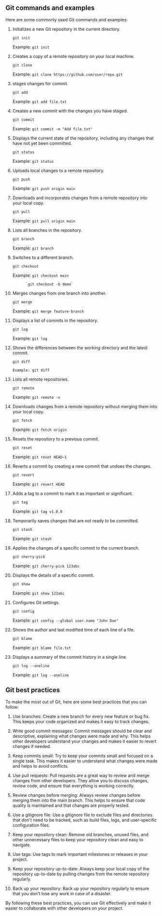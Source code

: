 Git commands and examples
--------------------------
Here are some commonly used Git commands and examples:

1) Initializes a new Git repository in the current directory.

    `git init`

    Example: `git init`

2) Creates a copy of a remote repository on your local machine.

    `git clone` 
    
    Example: `git clone https://github.com/user/repo.git`

3) stages changes for commit.

    `git add` 
    
    Example: `git add file.txt`
             

4) Creates a new commit with the changes you have staged.

    `git commit` 

    Example: `git commit -m "Add file.txt"`

5) Displays the current state of the repository, including any changes that have not yet been committed.

    `git status` 

    Example: `git status`

6) Uploads local changes to a remote repository.

    `git push`

    Example: `git push origin main`

7) Downloads and incorporates changes from a remote repository into your local copy.

    `git pull` 

    Example: `git pull origin main`

8) Lists all branches in the repository.    

    `git branch` 

    Example: `git branch`

9) Switches to a different branch.    

    `git checkout` 

    Example: `git checkout main`
              
             `git checkout -b demo`

10) Merges changes from one branch into another.

    `git merge` 

    Example: `git merge feature-branch`

11) Displays a list of commits in the repository.

    `git log`

    Example: `git log`


12) Shows the differences between the working directory and the latest commit.

    `git diff` 
    
    `Example: git diff`


13) Lists all remote repositories.

    `git remote`

    Example: `git remote -v`


12) Downloads changes from a remote repository without merging them into your local copy.

    `git fetch`
    
    Example: `git fetch origin`


13) Resets the repository to a previous commit.
    
    `git reset`

    Example: `git reset HEAD~1`

14) Reverts a commit by creating a new commit that undoes the changes.

    `git revert`

    Example: `git revert HEAD`

15) Adds a tag to a commit to mark it as important or significant.

    `git tag` 

    Example: `git tag v1.0.0`


16) Temporarily saves changes that are not ready to be committed.

    `git stash`
    
    Example: `git stash`


17) Applies the changes of a specific commit to the current branch.
    
    `git cherry-pick`
    
    Example: `git cherry-pick 123abc`

18) Displays the details of a specific commit.    

    `git show`

    Example: `git show 123abc`


19) Configures Git settings.

    `git config` 
    
    Example: `git config --global user.name "John Doe"`

20) Shows the author and last modified time of each line of a file.

    `git blame` 
    
    Example: `git blame file.txt`

21) Displays a summary of the commit history in a single line.

    `git log --oneline`

    Example: `git log --oneline`
    
    
   Git best practices
   -------------
   
 To make the most out of Git, here are some best practices that you can follow:

1) Use branches: Create a new branch for every new feature or bug fix. This keeps your code organized and makes it easy to track changes.


2) Write good commit messages: Commit messages should be clear and descriptive, explaining what changes were made and why. This helps other developers understand your changes and makes it easier to revert changes if needed.

3) Keep commits small: Try to keep your commits small and focused on a single task. This makes it easier to understand what changes were made and helps to avoid conflicts.

4) Use pull requests: Pull requests are a great way to review and merge changes from other developers. They allow you to discuss changes, review code, and ensure that everything is working correctly.

5) Review changes before merging: Always review changes before merging them into the main branch. This helps to ensure that code quality is maintained and that changes are properly tested.

6) Use a gitignore file: Use a gitignore file to exclude files and directories that don't need to be tracked, such as build files, logs, and user-specific configuration files.

7) Keep your repository clean: Remove old branches, unused files, and other unnecessary files to keep your repository clean and easy to navigate.

8) Use tags: Use tags to mark important milestones or releases in your project.

9) Keep your repository up-to-date: Always keep your local copy of the repository up-to-date by pulling changes from the remote repository regularly.

10) Back up your repository: Back up your repository regularly to ensure that you don't lose any work in case of a disaster.

By following these best practices, you can use Git effectively and make it easier to collaborate with other developers on your project.





